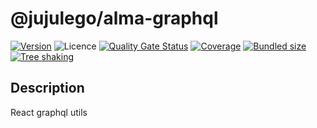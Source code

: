 # @jujulego/alma-graphql
[![Version](https://img.shields.io/npm/v/@jujulego/alma-graphql)](https://www.npmjs.com/package/@jujulego/alma-graphql)
![Licence](https://img.shields.io/github/license/jujulego/alma)
[![Quality Gate Status](https://sonarcloud.io/api/project_badges/measure?project=jujulego_alma-graphql&metric=alert_status)](https://sonarcloud.io/dashboard?id=jujulego_alma-graphql)
[![Coverage](https://sonarcloud.io/api/project_badges/measure?project=jujulego_alma-graphql&metric=coverage)](https://sonarcloud.io/dashboard?id=jujulego_alma-graphql)
[![Bundled size](https://badgen.net/bundlephobia/minzip/@jujulego/alma-graphql@latest)](https://bundlephobia.com/package/@jujulego/alma-graphql@latest)
[![Tree shaking](https://badgen.net/bundlephobia/tree-shaking/@jujulego/alma-graphql@latest)](https://bundlephobia.com/package/@jujulego/alma-graphql@latest)

## Description
React graphql utils
